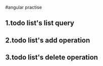 #angular practise

## 1.todo list's list query

## 2.todo list's add operation

## 3.todo list's delete operation
